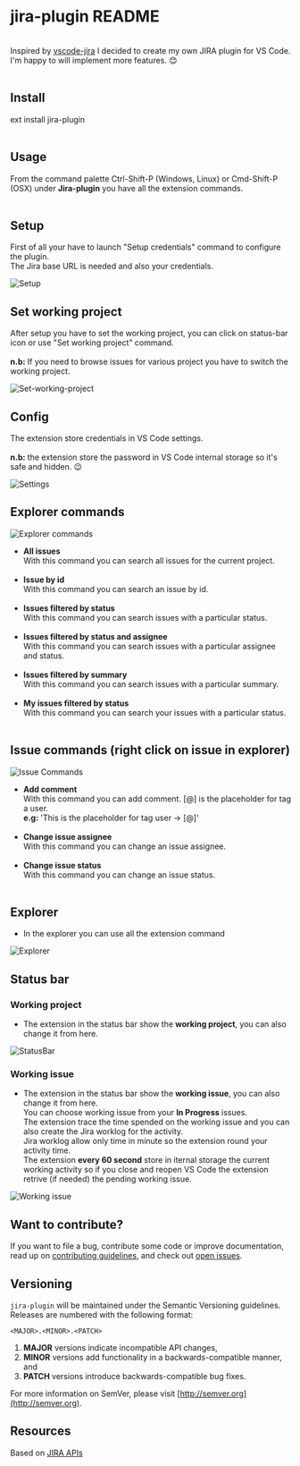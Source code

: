 # jira-plugin README

<br>Inspired by [vscode-jira](https://github.com/KnisterPeter/vscode-jira) I decided to create my own JIRA plugin for VS Code.<br>
I'm happy to will implement more features. :blush: <br><br>

## Install

ext install jira-plugin<br><br>

## Usage

From the command palette Ctrl-Shift-P (Windows, Linux) or Cmd-Shift-P (OSX) under **Jira-plugin** you have all the extension commands.<br><br>

## Setup

First of all your have to launch "Setup credentials" command to configure the plugin.<br>
The Jira base URL is needed and also your credentials.<br>

![Setup](images/readme/setup.gif)

## Set working project

After setup you have to set the working project, you can click on status-bar icon or use "Set working project" command.<br><br>
**n.b:** If you need to browse issues for various project you have to switch the working project.<br>

![Set-working-project](images/readme/set-working-project.gif)

## Config

The extension store credentials in VS Code settings.<br><br>
**n.b:** the extension store the password in VS Code internal storage so it's safe and hidden. :wink: <br>

![Settings](images/readme/settings.png)

## Explorer commands

![Explorer commands](images/readme/explorer-commands.png)

- **All issues**<br>
  With this command you can search all issues for the current project.<br><br>
- **Issue by id**<br>
  With this command you can search an issue by id.<br><br>
- **Issues filtered by status**<br>
  With this command you can search issues with a particular status.<br><br>
- **Issues filtered by status and assignee**<br>
  With this command you can search issues with a particular assignee and status.<br><br>
- **Issues filtered by summary**<br>
  With this command you can search issues with a particular summary.<br><br>
- **My issues filtered by status**<br>
  With this command you can search your issues with a particular status.<br><br>

## Issue commands (right click on issue in explorer)

![Issue Commands](images/readme/issue-commands.png)

- **Add comment**<br>
  With this command you can add comment. [@] is the placeholder for tag a user.<br>**e.g:** 'This is the placeholder for tag user -> [@]'<br><br>
- **Change issue assignee**<br>
  With this command you can change an issue assignee.<br><br>
- **Change issue status**<br>
  With this command you can change an issue status.<br><br>

## Explorer

- In the explorer you can use all the extension command

![Explorer](images/readme/explorer.gif)

## Status bar

### Working project

- The extension in the status bar show the **working project**, you can also change it from here.

![StatusBar](images/readme/status-bar.png)

### Working issue

- The extension in the status bar show the **working issue**, you can also change it from here. <br>
  You can choose working issue from your **In Progress** issues. <br>
  The extension trace the time spended on the working issue and you can also create the Jira worklog for the activity. <br>
  Jira worklog allow only time in minute so the extension round your activity time. <br>
  The extension **every 60 second** store in iternal storage the current working activity so if you close and reopen VS Code the extension retrive (if needed) the pending working issue.

![Working issue](images/readme/working-issue.gif)


## Want to contribute?

If you want to file a bug, contribute some code or improve documentation, read up on [contributing guidelines](CONTRIBUTING.md), and check out [open issues](https://github.com/gioboa/jira-plugin/issues).

## Versioning

`jira-plugin` will be maintained under the Semantic Versioning guidelines. Releases are numbered with the following format:

```
<MAJOR>.<MINOR>.<PATCH>
```

1.  **MAJOR** versions indicate incompatible API changes,
2.  **MINOR** versions add functionality in a backwards-compatible manner, and
3.  **PATCH** versions introduce backwards-compatible bug fixes.

For more information on SemVer, please visit [http://semver.org](http://semver.org).

## Resources

Based on [JIRA APIs](https://developer.atlassian.com/cloud/jira/platform/rest/)
